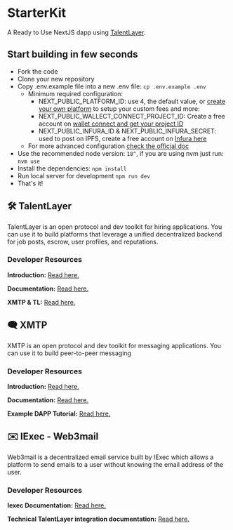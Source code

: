 # StarterKit

A Ready to Use NextJS dapp using [TalentLayer](https://docs.talentlayer.org/).

## Start building in few seconds

- Fork the code
- Clone your new repository
- Copy .env.example file into a new .env file: `cp .env.example .env`
    - Minimum required configuration: 
        - NEXT_PUBLIC_PLATFORM_ID: use 4, the default value, or [create your own platform](https://docs.talentlayer.org/get-a-platform-id) to setup your custom fees and more: 
        - NEXT_PUBLIC_WALLECT_CONNECT_PROJECT_ID: Create a free account on [wallet connect and get your project ID](https://cloud.walletconnect.com/)
        - NEXT_PUBLIC_INFURA_ID & NEXT_PUBLIC_INFURA_SECRET: used to post on IPFS, create a free account on [Infura here](https://www.infura.io/product/ipfs)  
    - For more advanced configuration [check the official doc](https://docs.talentlayer.org/technical-guides/starterkit-setup)
- Use the recommended node version: `18^`, if you are using nvm just run: `nvm use`
- Install the dependencies: `npm install`
- Run local server for development `npm run dev`
- That's it!

## 🛠️ TalentLayer

TalentLayer is an open protocol and dev toolkit for hiring applications. You can use it to build platforms that leverage a unified decentralized backend for job posts, escrow, user profiles, and reputations.

### Developer Resources

**Introduction:** [Read here.](https://docs.talentlayer.org/)

**Documentation:** [Read here.](https://docs.talentlayer.org/technical-guides)

**XMTP & TL:** [Read here.](https://docs.talentlayer.org/technical-guides/messaging/integrating-xmtp)

## 🗨 XMTP

XMTP is an open protocol and dev toolkit for messaging applications. You can use it to build peer-to-peer messaging 

### Developer Resources

**Introduction:** [Read here.](https://xmtp.org/docs/dev-concepts/introduction)

**Documentation:** [Read here.](https://xmtp.org/docs/dev-concepts/start-building)

**Example DAPP Tutorial:** [Read here.](https://xmtp.org/docs/client-sdk/javascript/tutorials/build-an-xmtp-hello-world-app)

## ✉️ IExec - Web3mail

Web3mail is a decentralized email service built by IExec which allows a platform to send emails to a user without knowing the email address of the user. 

### Developer Resources

**Iexec Documentation:** [Read here.](https://tools.docs.iex.ec/tools/dataprotector)

**Technical TalentLayer integration documentation:** [Read here.](https://docs.talentlayer.org/third-party-modules/iexec-web3mail)
